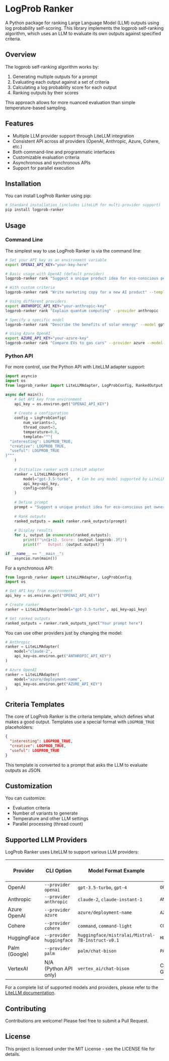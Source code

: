 # LogProb Ranker

A Python package for ranking Large Language Model (LLM) outputs using log probability self-scoring. This library implements the logprob self-ranking algorithm, which uses an LLM to evaluate its own outputs against specified criteria.

## Overview

The logprob self-ranking algorithm works by:

1. Generating multiple outputs for a prompt
2. Evaluating each output against a set of criteria
3. Calculating a log probability score for each output
4. Ranking outputs by their scores

This approach allows for more nuanced evaluation than simple temperature-based sampling.

## Features

- Multiple LLM provider support through LiteLLM integration
- Consistent API across all providers (OpenAI, Anthropic, Azure, Cohere, etc.)
- Both command-line and programmatic interfaces
- Customizable evaluation criteria
- Asynchronous and synchronous APIs
- Support for parallel execution

## Installation

You can install LogProb Ranker using pip:

```bash
# Standard installation (includes LiteLLM for multi-provider support)
pip install logprob-ranker
```

## Usage

### Command Line

The simplest way to use LogProb Ranker is via the command line:

```bash
# Set your API key as an environment variable
export OPENAI_API_KEY="your-key-here"

# Basic usage with OpenAI (default provider)
logprob-ranker rank "Suggest a unique product idea for eco-conscious pet owners" --variants 3

# With custom criteria
logprob-ranker rank "Write marketing copy for a new AI product" --template criteria.json --output results.json

# Using different providers
export ANTHROPIC_API_KEY="your-anthropic-key"
logprob-ranker rank "Explain quantum computing" --provider anthropic

# Specify a specific model
logprob-ranker rank "Describe the benefits of solar energy" --model gpt-4

# Using Azure OpenAI
export AZURE_API_KEY="your-azure-key"
logprob-ranker rank "Compare EVs to gas cars" --provider azure --model azure/gpt-4-deployment
```

### Python API

For more control, use the Python API with LiteLLM adapter support:

```python
import asyncio
import os
from logprob_ranker import LiteLLMAdapter, LogProbConfig, RankedOutput

async def main():
    # Get API key from environment
    api_key = os.environ.get("OPENAI_API_KEY")
    
    # Create a configuration
    config = LogProbConfig(
        num_variants=3,
        thread_count=3,
        temperature=0.8,
        template="""{ 
  "interesting": LOGPROB_TRUE,
  "creative": LOGPROB_TRUE,
  "useful": LOGPROB_TRUE
}"""
    )
    
    # Initialize ranker with LiteLLM adapter
    ranker = LiteLLMAdapter(
        model="gpt-3.5-turbo",  # Can be any model supported by LiteLLM
        api_key=api_key,
        config=config
    )
    
    # Define prompt
    prompt = "Suggest a unique product idea for eco-conscious pet owners"
    
    # Rank outputs
    ranked_outputs = await ranker.rank_outputs(prompt)
    
    # Display results
    for i, output in enumerate(ranked_outputs):
        print(f"\n{i+1}. Score: {output.logprob:.3f}")
        print(f"   Output: {output.output}")

if __name__ == "__main__":
    asyncio.run(main())
```

For a synchronous API:

```python
from logprob_ranker import LiteLLMAdapter, LogProbConfig
import os

# Get API key from environment
api_key = os.environ.get("OPENAI_API_KEY")

# Create ranker
ranker = LiteLLMAdapter(model="gpt-3.5-turbo", api_key=api_key)

# Get ranked outputs
ranked_outputs = ranker.rank_outputs_sync("Your prompt here")
```

You can use other providers just by changing the model:

```python
# Anthropic
ranker = LiteLLMAdapter(
    model="claude-2", 
    api_key=os.environ.get("ANTHROPIC_API_KEY")
)

# Azure OpenAI
ranker = LiteLLMAdapter(
    model="azure/deployment-name", 
    api_key=os.environ.get("AZURE_API_KEY")
)
```

## Criteria Templates

The core of LogProb Ranker is the criteria template, which defines what makes a good output. Templates use a special format with `LOGPROB_TRUE` placeholders:

```json
{
  "interesting": LOGPROB_TRUE,
  "creative": LOGPROB_TRUE,
  "useful": LOGPROB_TRUE
}
```

This template is converted to a prompt that asks the LLM to evaluate outputs as JSON.

## Customization

You can customize:

- Evaluation criteria
- Number of variants to generate
- Temperature and other LLM settings
- Parallel processing (thread count)

## Supported LLM Providers

LogProb Ranker uses LiteLLM to support various LLM providers:

| Provider     | CLI Option    | Model Format Example    | Required Environment Variable |
|--------------|---------------|-------------------------|------------------------------|
| OpenAI       | `--provider openai` | `gpt-3.5-turbo`, `gpt-4` | `OPENAI_API_KEY` |
| Anthropic    | `--provider anthropic` | `claude-2`, `claude-instant-1` | `ANTHROPIC_API_KEY` |
| Azure OpenAI | `--provider azure` | `azure/deployment-name` | `AZURE_API_KEY` |
| Cohere       | `--provider cohere` | `command`, `command-light` | `COHERE_API_KEY` |
| HuggingFace  | `--provider huggingface` | `huggingface/mistralai/Mistral-7B-Instruct-v0.1` | `HUGGINGFACE_API_KEY` |
| Palm (Google)| `--provider palm` | `palm/chat-bison` | `PALM_API_KEY` |
| VertexAI     | N/A (Python API only) | `vertex_ai/chat-bison` | Configured via Google Cloud |

For a complete list of supported models and providers, please refer to the [LiteLLM documentation](https://github.com/BerriAI/litellm).

## Contributing

Contributions are welcome! Please feel free to submit a Pull Request.

## License

This project is licensed under the MIT License - see the LICENSE file for details.